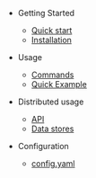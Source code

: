 - Getting Started

  - [Quick start](quick-start.md)
  - [Installation](installation.md)

- Usage
  
  - [Commands](commands.md)
  - [Quick Example](example.md)

- Distributed usage

  - [API](api.md)
  - [Data stores](data-stores.md)

- Configuration
  
  - [config.yaml](config.md)

